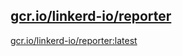 
[gcr.io/linkerd-io/reporter](https://hub.docker.com/r/anjia0532/linkerd-io.reporter/tags/)
-----


[gcr.io/linkerd-io/reporter:latest](https://hub.docker.com/r/anjia0532/linkerd-io.reporter/tags/)


